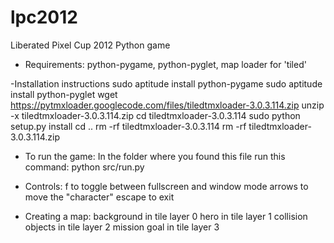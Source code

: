 lpc2012
=======

Liberated Pixel Cup 2012 Python game

- Requirements:
python-pygame, python-pyglet, map loader for 'tiled'

-Installation instructions
sudo aptitude install python-pygame
sudo aptitude install python-pyglet
wget https://pytmxloader.googlecode.com/files/tiledtmxloader-3.0.3.114.zip
unzip -x tiledtmxloader-3.0.3.114.zip
cd tiledtmxloader-3.0.3.114
sudo python setup.py install
cd ..
rm -rf tiledtmxloader-3.0.3.114
rm -rf tiledtmxloader-3.0.3.114.zip

- To run the game:
In the folder where you found this file run this command:
python src/run.py

- Controls:
f to toggle between fullscreen and window mode
arrows to move the "character"
escape to exit

- Creating a map:
background in tile layer 0
hero in tile layer 1
collision objects in tile layer 2
mission goal in tile layer 3